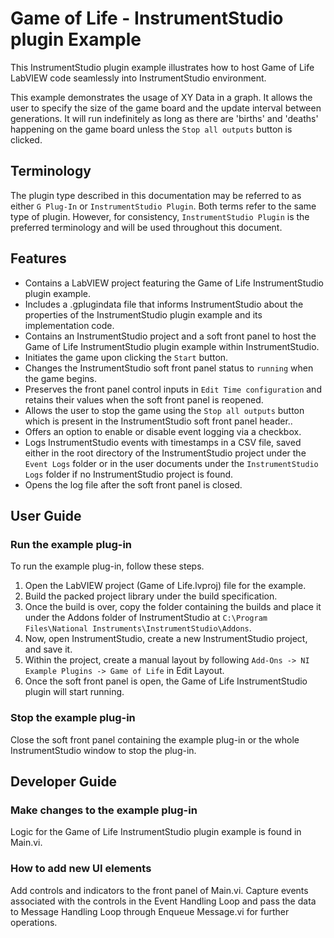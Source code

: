 # Game of Life - InstrumentStudio plugin Example

This InstrumentStudio plugin example illustrates how to host Game of Life LabVIEW code seamlessly into InstrumentStudio environment.

This example demonstrates the usage of XY Data in a graph. It allows the user to specify the size of the game board and the update interval between generations. It will run indefinitely as long as there are 'births' and 'deaths' happening on the game board unless the `Stop all outputs` button is clicked.

## Terminology

The plugin type described in this documentation may be referred to as either `G Plug-In` or `InstrumentStudio Plugin`. Both terms refer to the same type of plugin. However, for consistency, `InstrumentStudio Plugin` is the preferred terminology and will be used throughout this document.

## Features

- Contains a LabVIEW project featuring the Game of Life InstrumentStudio plugin example.
- Includes a .gplugindata file that informs InstrumentStudio about the properties of the InstrumentStudio plugin example and its implementation code.
- Contains an InstrumentStudio project and a soft front panel to host the Game of Life InstrumentStudio plugin example within InstrumentStudio.
- Initiates the game upon clicking the `Start` button.
- Changes the InstrumentStudio soft front panel status to `running` when the game begins.
- Preserves the front panel control inputs in `Edit Time configuration` and retains their values when the soft front panel is reopened.
- Allows the user to stop the game using the `Stop all outputs` button which is present in the InstrumentStudio soft front panel header..
- Offers an option to enable or disable event logging via a checkbox.
- Logs InstrumentStudio events with timestamps in a CSV file, saved either in the root directory of the InstrumentStudio project under the `Event Logs` folder or in the user documents under the `InstrumentStudio Logs` folder if no InstrumentStudio project is found.
- Opens the log file after the soft front panel is closed.

## User Guide

### Run the example plug-in

To run the example plug-in, follow these steps.

1. Open the LabVIEW project (Game of Life.lvproj) file for the example.
2. Build the packed project library under the build specification.
3. Once the build is over, copy the folder containing the builds and place it under the Addons folder of InstrumentStudio at `C:\Program Files\National Instruments\InstrumentStudio\Addons`.
4. Now, open InstrumentStudio, create a new InstrumentStudio project, and save it.
5. Within the project, create a manual layout by following `Add-Ons -> NI Example Plugins -> Game of Life` in Edit Layout.
6. Once the soft front panel is open, the Game of Life InstrumentStudio plugin will start running.

### Stop the example plug-in

Close the soft front panel containing the example plug-in or the whole InstrumentStudio window to stop the plug-in.

## Developer Guide

### Make changes to the example plug-in

Logic for the Game of Life InstrumentStudio plugin example is found in Main.vi.

### How to add new UI elements

Add controls and indicators to the front panel of Main.vi. Capture events associated with the controls in the Event Handling Loop and pass the data to Message Handling Loop through Enqueue Message.vi for further operations.
